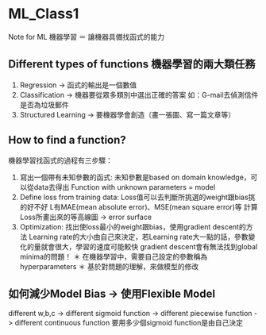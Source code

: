 # ML_Class1
Note for ML
機器學習 ＝ 讓機器具備找函式的能力

## Different types of functions 機器學習的兩大類任務
 1. Regression -> 函式的輸出是一個數值
 2. Classification -> 機器要從眾多類別中選出正確的答案
    如：G-mail去偵測信件是否為垃圾郵件
 3. Structured Learning -> 要機器學會創造（畫一張圖、寫一篇文章等）

## How to find a function?
 機器學習找函式的過程有三步驟：
  1. 寫出一個帶有未知參數的函式: 未知參數是based on domain knowledge，可以從data去得出
     Function with unknown parameters = model
  2. Define loss from training data: Loss值可以去判斷所挑選的weight跟bias挑的好不好
     L有MAE(mean absolute error)、MSE(mean square error)等
     計算Loss所畫出來的等高線圖 -> error surface
  3. Optimization: 找出使loss最小的weight跟bias，使用gradient descent的方法
     Learning rate的大小由自己來決定，若Learning rate大一點的話，參數變化的量就會很大，學習的速度可能較快
     gradient descent會有無法找到global minima的問題！
  ＊ 在機器學習中，需要自己設定的參數稱為hyperparameters
  ＊ 基於對問題的理解，來做模型的修改
 
## 如何減少Model Bias -> 使用Flexible Model
  different w,b,c -> different sigmoid function -> different piecewise function -> different continuous function
  要用多少個sigmoid function是由自己決定
  
  
